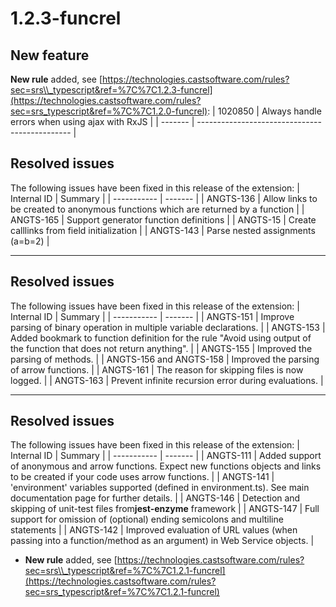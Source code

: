 # 1.2.3-funcrel

## New feature

**New rule** added, see [https://technologies.castsoftware.com/rules?sec=srs\\_typescript&ref=%7C%7C1.2.3-funcrel](https://technologies.castsoftware.com/rules?sec=srs_typescript&ref=%7C%7C1.2.0-funcrel):
| 1020850 | Always handle errors when using ajax with RxJS |
| ------- | ---------------------------------------------- |

## Resolved issues

The following issues have been fixed in this release of the extension:
| Internal ID | Summary |
| ----------- | ------- |
| ANGTS-136 | Allow links to be created to anonymous functions which are returned by a function |
| ANGTS-165 | Support generator function definitions |
| ANGTS-15 | Create calllinks from field initialization |
| ANGTS-143 | Parse nested assignments (a=b=2) |

---
## Resolved issues

The following issues have been fixed in this release of the extension:
| Internal ID | Summary |
| ----------- | ------- |
| ANGTS-151 | Improve parsing of binary operation in multiple variable declarations. |
| ANGTS-153 | Added bookmark to function definition for the rule "Avoid using output of the function that does not return anything". |
| ANGTS-155 | Improved the parsing of methods. |
| ANGTS-156 and ANGTS-158 | Improved the parsing of arrow functions. |
| ANGTS-161 | The reason for skipping files is now logged. |
| ANGTS-163 | Prevent infinite recursion error during evaluations. |

---
## Resolved issues

The following issues have been fixed in this release of the extension:
| Internal ID | Summary |
| ----------- | ------- |
| ANGTS-111 | Added support of anonymous and arrow functions. Expect new functions objects and links to be created if your code uses arrow functions. |
| ANGTS-141 | 'environment' variables supported (defined in environment.ts). See main documentation page for further details. |
| ANGTS-146 | Detection and skipping of unit-test files from**jest-enzyme** framework |
| ANGTS-147 | Full support for omission of (optional) ending semicolons and multiline statements |
| ANGTS-142 | Improved evaluation of URL values (when passing into a function/method as an argument) in Web Service objects. |

- **New rule** added, see [https://technologies.castsoftware.com/rules?sec=srs\\_typescript&ref=%7C%7C1.2.1-funcrel](https://technologies.castsoftware.com/rules?sec=srs_typescript&ref=%7C%7C1.2.1-funcrel)

